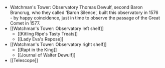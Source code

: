 - Watchman's Tower: Observatory
  Thomas Dewulf, second Baron Brancrug, who they called 'Baron Silence', built this observatory in 1576 - by happy coincidence, just in time to observe the passage of the Great Comet in 1577.
- [[Watchman's Tower: Observatory left shelf]]
	- [[Kitling Ripe's Tasty Treats]]
	- [[Lady Eva's Repose]]
- [[Watchman's Tower: Observatory right shelf]]
	- [[Rapt in the King]]
	- [[Journal of Walter Dewulf]]
- [[Telescope]]